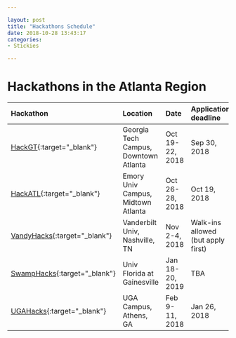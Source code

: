 ```yaml
---

layout: post
title: "Hackathons Schedule"
date: 2018-10-28 13:43:17
categories:
- Stickies

---
```


# Hackathons in the Atlanta Region

 
|Hackathon|	Location|	Date	| Application deadline
|:--------| :---    | :---      | :---
|[HackGT](https://2018.hack.gt/){:target="_blank"}|	Georgia Tech Campus, Downtown Atlanta|	Oct 19-22, 2018|	Sep 30, 2018
|[HackATL](https://www.hackatl.org/){:target="_blank"}|	Emory Univ Campus, Midtown Atlanta|	Oct 26-28, 2018|	Oct 19, 2018
|[VandyHacks](https://vandyhacks.org/){:target="_blank"}|Vanderbilt Univ, Nashville, TN|	Nov 2-4, 2018|Walk-ins allowed<br>(but apply first)
|[SwampHacks](https://2019.swamphacks.com/){:target="_blank"}|Univ Florida at Gainesville|	Jan 18-20, 2019|	TBA
|[UGAHacks](https://ugahacks.com/){:target="_blank"}|	UGA Campus, Athens, GA|	Feb 9-11, 2018|	Jan 26, 2018

 
